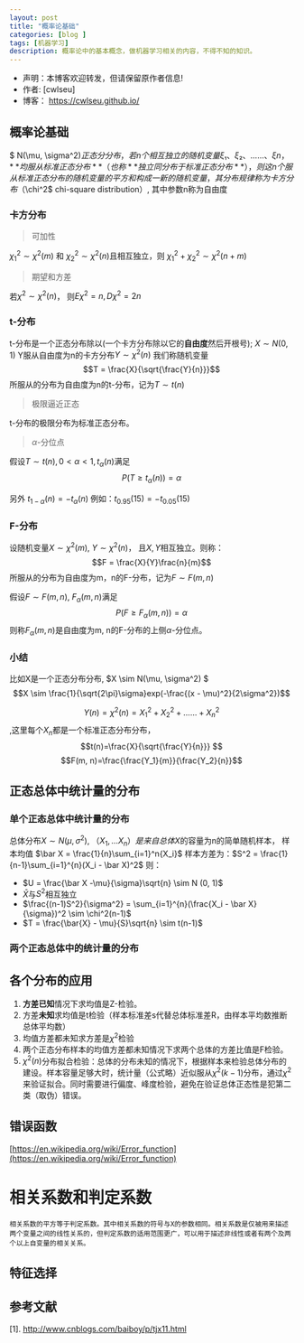 ```yaml
---
layout: post
title: "概率论基础"
categories: [blog ]
tags: [机器学习]
description: 概率论中的基本概念，做机器学习相关的内容，不得不知的知识。 
---
```


- 声明：本博客欢迎转发，但请保留原作者信息!
- 作者: [cwlseu]
- 博客： <https://cwlseu.github.io/>


## 概率论基础

$ N(\mu, \sigma^2)$正态分分布，若n个相互独立的随机变量ξ₁、ξ₂、……、ξn ，**均服从标准正态分布**（也称**独立同分布于标准正态分布**），则这n个服从标准正态分布的随机变量的平方和构成一新的随机变量，其分布规律称为卡方分布（$\chi^2$ chi-square distribution）, 其中参数n称为自由度

### 卡方分布

> 可加性

$\chi^2_1\sim\chi^2(m)$ 和 $\chi^2_2\sim\chi^2(n)$且相互独立，则
$\chi^2_1 + \chi^2_2 \sim \chi^2(n+m)$

> 期望和方差 

若$\chi^2\sim\chi^2(n)$， 则$E\chi^2 = n, D\chi^2 = 2n$

### t-分布

t-分布是一个正态分布除以(一个卡方分布除以它的**自由度**然后开根号);
$X \sim N(0, 1)$ Y服从自由度为n的卡方分布$Y \sim\chi^2(n)$
我们称随机变量
$$T = \frac{X}{\sqrt{\frac{Y}{n}}}$$
所服从的分布为自由度为n的t-分布，记为$T \sim t(n)$

> 极限逼近正态

t-分布的极限分布为标准正态分布。

> $\alpha$-分位点

假设$T\sim t(n), 0 \lt \alpha \lt 1, t_{\alpha}(n)$满足
$$P(T \ge t_\alpha(n)) = \alpha$$

另外 $t_{1- \alpha}(n) = - t_\alpha(n)$
例如：$t_{0.95}(15) = - t_{0.05}(15)$

### F-分布

设随机变量$X \sim \chi^2(m)$, $Y \sim \chi^2(n)$， 且$X, Y$相互独立。则称：
$$F = \frac{X}{Y}\frac{n}{m}$$
所服从的分布为自由度为m，n的F-分布，记为$F\sim F(m,n)$

假设$F\sim F(m, n)$, $F_{\alpha}(m, n)$满足
$$P(F \ge F_\alpha(m, n)) = \alpha$$
则称$F_{\alpha}(m, n)$是自由度为m, n的F-分布的上侧$\alpha$-分位点。

### 小结

比如X是一个正态分布分布, $X \sim N(\mu, \sigma^2)  $
$$X \sim \frac{1}{\sqrt{2\pi}\sigma}exp(-\frac{(x - \mu)^2}{2\sigma^2})$$

$$Y(n) = \chi^2(n)=X_1^2+X_2^2+……+X_n^2$$,这里每个$X_n$都是一个标准正态分布分布，
$$t(n)=\frac{X}{\sqrt{\frac{Y}{n}}} $$
$$F(m, n)=\frac{\frac{Y_1}{m}}{\frac{Y_2}{n}}$$


## 正态总体中统计量的分布

### 单个正态总体中统计量的分布

总体分布$X \sim N(\mu, \sigma^2)$, $（X_1, ... X_n）是来自总体X$的容量为n的简单随机样本， 样本均值
$\bar X = \frac{1}{n}\sum_{i=1}^n{X_i}$
样本方差为：$S^2 = \frac{1}{n-1}\sum_{i=1}^{n}(X_i - \bar X)^2$
则：

* $U = \frac{\bar X -\mu}{\sigma}\sqrt{n} \sim N (0, 1)$
* $\bar X$与$S^2$相互独立
* $\frac{(n-1)S^2}{\sigma^2} = \sum_{i=1}^{n}(\frac{X_i - \bar X}{\sigma})^2 \sim \chi^2(n-1)$ 
* $T = \frac{\bar{X} - \mu}{S}\sqrt{n} \sim t(n-1)$


### 两个正态总体中的统计量的分布

##  各个分布的应用

1. **方差已知**情况下求均值是Z-检验。
2. 方差**未知**求均值是t检验（样本标准差s代替总体标准差R，由样本平均数推断总体平均数）
3. 均值方差都未知求方差是$\chi^2$检验
4. 两个正态分布样本的均值方差都未知情况下求两个总体的方差比值是F检验。
5. $\chi^2(n)$分布拟合检验：总体的分布未知的情况下，根据样本来检验总体分布的建设。样本容量足够大时，统计量（公式略）近似服从$\chi^2(k-1)$分布，通过$\chi^2$来验证拟合。同时需要进行偏度、峰度检验，避免在验证总体正态性是犯第二类（取伪）错误。

## 错误函数
[https://en.wikipedia.org/wiki/Error_function](https://en.wikipedia.org/wiki/Error_function)

# 相关系数和判定系数 
    相关系数的平方等于判定系数。其中相关系数的符号与X的参数相同。相关系数是仅被用来描述两个变量之间的线性关系的，但判定系数的适用范围更广，可以用于描述非线性或者有两个及两个以上自变量的相关关系。

## 特征选择



## 参考文献
[1]. http://www.cnblogs.com/baiboy/p/tjx11.html